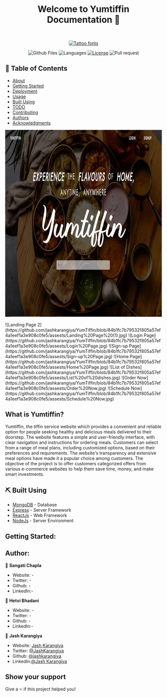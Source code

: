 <h1 align="center">Welcome to Yumtiffin Documentation 👋</h1>

<div align="center">
<br>

[![Tattoo fonts](https://see.fontimg.com/api/renderfont4/rg9Rx/eyJyIjoiZnMiLCJoIjo4MSwidyI6MTI1MCwiZnMiOjY1LCJmZ2MiOiIjRkNBOTA4IiwiYmdjIjoiI0ZGRkZGRiIsInQiOjF9/WXVtdGlmZmlu/ananda-black-personal-use-regular.png)](https://www.fontspace.com/category/tattoo)




![Github Files](https://img.shields.io/github/directory-file-count/jashkarangiya/Yumtiffin)
![Languages](https://img.shields.io/github/languages/count/jashkarangiya/Yumtiffin)
[![License](https://img.shields.io/github/license/jashkarangiya/YumTiffin)](/LICENSE)
![Pull request](https://img.shields.io/github/issues-pr-raw/jashkarangiya/Yumtiffin)

</div>

## 📝 Table of Contents
- [About](#about)
- [Getting Started](#getting_started)
- [Deployment](#deployment)
- [Usage](#usage)
- [Built Using](#built_using)
- [TODO](../TODO.md)
- [Contributing](../CONTRIBUTING.md)
- [Authors](#authors)
- [Acknowledgments](#acknowledgement)

<p align="center"><img src="https://github.com/jashkarangiya/YumTiffin/blob/e73b9c5344da85843c45ab461170868392bf9a90/assests/Landing%20Page.jpg"  width="1000" height="600" alt="Landing Page 1"></p>
![Landing Page 2](https://github.com/jashkarangiya/YumTiffin/blob/84b1fc7b79532f805a57ef4a1eef1a3e908c0fe5/assests/Landing%20Page%20(1).jpg)
![Login Page](https://github.com/jashkarangiya/YumTiffin/blob/84b1fc7b79532f805a57ef4a1eef1a3e908c0fe5/assests/Login%20Page.jpg)
![Sign-up Page](https://github.com/jashkarangiya/YumTiffin/blob/84b1fc7b79532f805a57ef4a1eef1a3e908c0fe5/assests/Sign-up%20Page.jpg)
![Home Page](https://github.com/jashkarangiya/YumTiffin/blob/84b1fc7b79532f805a57ef4a1eef1a3e908c0fe5/assests/Home%20Page.jpg)
![List of Dishes](https://github.com/jashkarangiya/YumTiffin/blob/84b1fc7b79532f805a57ef4a1eef1a3e908c0fe5/assests/List%20of%20dishes.jpg)
![Order Now](https://github.com/jashkarangiya/YumTiffin/blob/84b1fc7b79532f805a57ef4a1eef1a3e908c0fe5/assests/Order%20Now.jpg)
![Schedule Now](https://github.com/jashkarangiya/YumTiffin/blob/84b1fc7b79532f805a57ef4a1eef1a3e908c0fe5/assests/Schedule%20Now.jpg)



## What is Yumtiffin?

<p style="text-align: justify;">


Yumtiffin, the tiffin service website which provides a convenient and reliable option for people seeking healthy and delicious meals delivered to their doorstep. The website features a simple and user-friendly interface, with clear navigation and instructions for ordering meals. Customers can select from a range of meal plans, including customized options, based on their preferences and requirements. The website's transparency and extensive meal options have made it a popular choice among customers. The objective of the project is to offer customers categorized offers from various e-commerce websites to help them save time, money, and make smart investments.

</p>

## ⛏️ Built Using <a name = "built_using"></a>
- [MongoDB](https://www.mongodb.com/) - Database
- [Express](https://expressjs.com/) - Server Framework
- [ReactJs](https://react.dev/) - Web Framework
- [NodeJs](https://nodejs.org/en/) - Server Environment

## Getting Started:



## Author:

👤 **Sangati Chapla**

* Website: - 
* Twitter: -
* Github: -
* LinkedIn:-




👤 **Hetvi Bhadani**

* Website: - 
* Twitter: -
* Github: -
* LinkedIn:-



👤 **Jash Karangiya**

* Website: [Jash Karangiya](https://github.com/jashkarangiya)
* Twitter: [@JashKarangiya](https://twitter.com/JashKarangiya)
* Github: [@jashkarangiya](https://github.com/jashkarangiya)
* LinkedIn:[@Jash Karangiya](https://www.linkedin.com/in/jash-karangiya-2802aa228/)


## Show your support
Give a ⭐️ if this project helped you!

